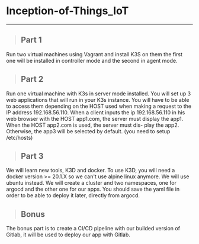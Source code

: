 # **Inception-of-Things_IoT**
----- 

>## Part 1
Run two virtual machines using Vagrant and install K3S on them the first one will be installed in controller mode and the second in agent mode.

>## Part 2
Run one virtual machine with K3s in server mode installed. You will set up 3 web applications that will run in your K3s instance. You will have to be able to access them depending on the HOST used when making a request to the IP address 192.168.56.110. When a client inputs the ip 192.168.56.110 in his web browser with the HOST app1.com, the server must display the app1. When the HOST app2.com is used, the server must dis- play the app2. Otherwise, the app3 will be selected by default. (you need to setup /etc/hosts)

>## Part 3
We will learn new tools, K3D and docker.
To use K3D, you will need a docker version >= 20.1.X so we can't use alpine linux anymore. We will use ubuntu instead.
We will create a cluster and two namespaces, one for argocd and the other one for our apps.
You should save the yaml file in order to be able to deploy it later, directly from argocd.

>## Bonus
The bonus part is to create a CI/CD pipeline with our builded version of Gitlab, it will be used to deploy our app with Gitlab.
